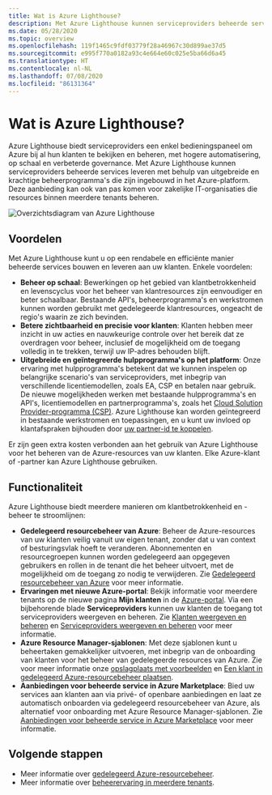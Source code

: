 ```yaml
---
title: Wat is Azure Lighthouse?
description: Met Azure Lighthouse kunnen serviceproviders beheerde services leveren voor hun klanten, met een grotere mate van automatisering en efficiëntie op schaal.
ms.date: 05/28/2020
ms.topic: overview
ms.openlocfilehash: 119f1465c9fdf03779f28a46967c30d899ae37d5
ms.sourcegitcommit: e995f770a0182a93c4e664e60c025e5ba66d6a45
ms.translationtype: HT
ms.contentlocale: nl-NL
ms.lasthandoff: 07/08/2020
ms.locfileid: "86131364"
---
```

# <a name="what-is-azure-lighthouse"></a>Wat is Azure Lighthouse?

Azure Lighthouse biedt serviceproviders een enkel bedieningspaneel om Azure bij al hun klanten te bekijken en beheren, met hogere automatisering, op schaal en verbeterde governance. Met Azure Lighthouse kunnen serviceproviders beheerde services leveren met behulp van uitgebreide en krachtige beheerprogramma's die zijn ingebouwd in het Azure-platform. Deze aanbieding kan ook van pas komen voor zakelijke IT-organisaties die resources binnen meerdere tenants beheren.

![Overzichtsdiagram van Azure Lighthouse](media/azure-lighthouse-overview.jpg)

## <a name="benefits"></a>Voordelen

Met Azure Lighthouse kunt u op een rendabele en efficiënte manier beheerde services bouwen en leveren aan uw klanten. Enkele voordelen:

- **Beheer op schaal**: Bewerkingen op het gebied van klantbetrokkenheid en levenscyclus voor het beheer van klantresources zijn eenvoudiger en beter schaalbaar. Bestaande API's, beheerprogramma's en werkstromen kunnen worden gebruikt met gedelegeerde klantresources, ongeacht de regio's waarin ze zich bevinden.
- **Betere zichtbaarheid en precisie voor klanten**: Klanten hebben meer inzicht in uw acties en nauwkeurige controle over het bereik dat ze overdragen voor beheer, inclusief de mogelijkheid om de toegang volledig in te trekken, terwijl uw IP-adres behouden blijft.
- **Uitgebreide en geïntegreerde hulpprogramma's op het platform**: Onze ervaring met hulpprogramma's betekent dat we kunnen inspelen op belangrijke scenario's van serviceproviders, met inbegrip van verschillende licentiemodellen, zoals EA, CSP en betalen naar gebruik. De nieuwe mogelijkheden werken met bestaande hulpprogramma's en API's, licentiemodellen en partnerprogramma's, zoals het [Cloud Solution Provider-programma (CSP)](/partner-center/csp-overview). Azure Lighthouse kan worden geïntegreerd in bestaande werkstromen en toepassingen, en u kunt uw invloed op klantafspraken bijhouden door [uw partner-id te koppelen](../cost-management-billing/manage/link-partner-id.md).

Er zijn geen extra kosten verbonden aan het gebruik van Azure Lighthouse voor het beheren van de Azure-resources van uw klanten. Elke Azure-klant of -partner kan Azure Lighthouse gebruiken.

## <a name="capabilities"></a>Functionaliteit

Azure Lighthouse biedt meerdere manieren om klantbetrokkenheid en -beheer te stroomlijnen:

- **Gedelegeerd resourcebeheer van Azure**: Beheer de Azure-resources van uw klanten veilig vanuit uw eigen tenant, zonder dat u van context of besturingsvlak hoeft te veranderen. Abonnementen en resourcegroepen kunnen worden gedelegeerd aan opgegeven gebruikers en rollen in de tenant die het beheer uitvoert, met de mogelijkheid om de toegang zo nodig te verwijderen. Zie [Gedelegeerd resourcebeheer van Azure](concepts/azure-delegated-resource-management.md) voor meer informatie.
- **Ervaringen met nieuwe Azure-portal**: Bekijk informatie voor meerdere tenants op de nieuwe pagina **Mijn klanten** in de [Azure-portal](https://portal.azure.com). Via een bijbehorende blade **Serviceproviders** kunnen uw klanten de toegang tot serviceproviders weergeven en beheren. Zie [Klanten weergeven en beheren](./how-to/view-manage-customers.md) en [Serviceproviders weergeven en beheren](how-to/view-manage-service-providers.md) voor meer informatie.
- **Azure Resource Manager-sjablonen**: Met deze sjablonen kunt u beheertaken gemakkelijker uitvoeren, met inbegrip van de onboarding van klanten voor het beheer van gedelegeerde resources van Azure. Zie voor meer informatie onze [opslagplaats met voorbeelden](https://github.com/Azure/Azure-Lighthouse-samples/tree/master/templates) en [Een klant in gedelegeerd Azure-resourcebeheer plaatsen](how-to/onboard-customer.md).
- **Aanbiedingen voor beheerde service in Azure Marketplace**: Bied uw services aan klanten aan via privé- of openbare aanbiedingen en laat ze automatisch onboarden via gedelegeerd resourcebeheer van Azure, als alternatief voor onboarding met Azure Resource Manager-sjablonen. Zie [Aanbiedingen voor beheerde service in Azure Marketplace](concepts/managed-services-offers.md) voor meer informatie.

## <a name="next-steps"></a>Volgende stappen

- Meer informatie over [gedelegeerd Azure-resourcebeheer](concepts/azure-delegated-resource-management.md).
- Meer informatie over [beheerervaring in meerdere tenants](concepts/cross-tenant-management-experience.md).
